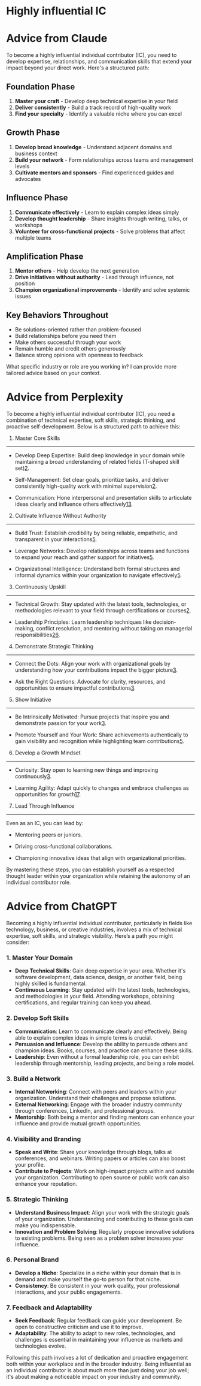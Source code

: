 Highly influential IC
======================
# Advice from Claude
To become a highly influential individual contributor (IC), you need to develop expertise, relationships, and communication skills that extend your impact beyond your direct work. Here's a structured path:

Foundation Phase
----------------

1.  **Master your craft** - Develop deep technical expertise in your field
2.  **Deliver consistently** - Build a track record of high-quality work
3.  **Find your specialty** - Identify a valuable niche where you can excel

Growth Phase
------------

1.  **Develop broad knowledge** - Understand adjacent domains and business context
2.  **Build your network** - Form relationships across teams and management levels
3.  **Cultivate mentors and sponsors** - Find experienced guides and advocates

Influence Phase
---------------

1.  **Communicate effectively** - Learn to explain complex ideas simply
2.  **Develop thought leadership** - Share insights through writing, talks, or workshops
3.  **Volunteer for cross-functional projects** - Solve problems that affect multiple teams

Amplification Phase
-------------------

1.  **Mentor others** - Help develop the next generation
2.  **Drive initiatives without authority** - Lead through influence, not position
3.  **Champion organizational improvements** - Identify and solve systemic issues

Key Behaviors Throughout
------------------------

*   Be solutions-oriented rather than problem-focused
*   Build relationships before you need them
*   Make others successful through your work
*   Remain humble and credit others generously
*   Balance strong opinions with openness to feedback

What specific industry or role are you working in? I can provide more tailored advice based on your context.

# Advice from Perplexity

To become a highly influential individual contributor (IC), you need a combination of technical expertise, soft skills, strategic thinking, and proactive self-development. Below is a structured path to achieve this:

1. Master Core Skills
---------------------

*   Develop Deep Expertise: Build deep knowledge in your domain while maintaining a broad understanding of related fields (T-shaped skill set)[2](https://primostats.com/blog/effective-individual-contributor-tips/).
    
*   Self-Management: Set clear goals, prioritize tasks, and deliver consistently high-quality work with minimal supervision[2](https://primostats.com/blog/effective-individual-contributor-tips/).
    
*   Communication: Hone interpersonal and presentation skills to articulate ideas clearly and influence others effectively[1](https://www.ccl.org/articles/leading-effectively-articles/individual-contributors-need-leadership-development/)[3](https://www.betterup.com/blog/individual-contributor).
    

2. Cultivate Influence Without Authority
----------------------------------------

*   Build Trust: Establish credibility by being reliable, empathetic, and transparent in your interactions[5](https://www.ccl.org/articles/leading-effectively-articles/4-keys-strengthen-ability-influence-others/).
    
*   Leverage Networks: Develop relationships across teams and functions to expand your reach and gather support for initiatives[5](https://www.ccl.org/articles/leading-effectively-articles/4-keys-strengthen-ability-influence-others/).
    
*   Organizational Intelligence: Understand both formal structures and informal dynamics within your organization to navigate effectively[5](https://www.ccl.org/articles/leading-effectively-articles/4-keys-strengthen-ability-influence-others/).
    

3. Continuously Upskill
-----------------------

*   Technical Growth: Stay updated with the latest tools, technologies, or methodologies relevant to your field through certifications or courses[2](https://primostats.com/blog/effective-individual-contributor-tips/).
    
*   Leadership Principles: Learn leadership techniques like decision-making, conflict resolution, and mentoring without taking on managerial responsibilities[2](https://primostats.com/blog/effective-individual-contributor-tips/)[6](https://fellow.app/blog/management/effective-ways-to-develop-individual-contributors/).
    

4. Demonstrate Strategic Thinking
---------------------------------

*   Connect the Dots: Align your work with organizational goals by understanding how your contributions impact the bigger picture[3](https://www.betterup.com/blog/individual-contributor).
    
*   Ask the Right Questions: Advocate for clarity, resources, and opportunities to ensure impactful contributions[3](https://www.betterup.com/blog/individual-contributor).
    

5. Show Initiative
------------------

*   Be Intrinsically Motivated: Pursue projects that inspire you and demonstrate passion for your work[3](https://www.betterup.com/blog/individual-contributor).
    
*   Promote Yourself and Your Work: Share achievements authentically to gain visibility and recognition while highlighting team contributions[5](https://www.ccl.org/articles/leading-effectively-articles/4-keys-strengthen-ability-influence-others/).
    

6. Develop a Growth Mindset
---------------------------

*   Curiosity: Stay open to learning new things and improving continuously[3](https://www.betterup.com/blog/individual-contributor).
    
*   Learning Agility: Adapt quickly to changes and embrace challenges as opportunities for growth[1](https://www.ccl.org/articles/leading-effectively-articles/individual-contributors-need-leadership-development/)[7](https://www.forbes.com/sites/williamarruda/2024/01/15/5-essential-leadership-skills-that-individual-contributors-should-master/).
    

7. Lead Through Influence
-------------------------

Even as an IC, you can lead by:

*   Mentoring peers or juniors.
    
*   Driving cross-functional collaborations.
    
*   Championing innovative ideas that align with organizational priorities.
    

By mastering these steps, you can establish yourself as a respected thought leader within your organization while retaining the autonomy of an individual contributor role.


# Advice from ChatGPT 

 Becoming a highly influential individual contributor, particularly in fields like technology, business, or creative industries, involves a mix of technical expertise, soft skills, and strategic visibility. Here’s a path you might consider:

### 1\. **Master Your Domain**

*   **Deep Technical Skills**: Gain deep expertise in your area. Whether it's software development, data science, design, or another field, being highly skilled is fundamental.
*   **Continuous Learning**: Stay updated with the latest tools, technologies, and methodologies in your field. Attending workshops, obtaining certifications, and regular training can keep you ahead.

### 2\. **Develop Soft Skills**

*   **Communication**: Learn to communicate clearly and effectively. Being able to explain complex ideas in simple terms is crucial.
*   **Persuasion and Influence**: Develop the ability to persuade others and champion ideas. Books, courses, and practice can enhance these skills.
*   **Leadership**: Even without a formal leadership role, you can exhibit leadership through mentorship, leading projects, and being a role model.

### 3\. **Build a Network**

*   **Internal Networking**: Connect with peers and leaders within your organization. Understand their challenges and propose solutions.
*   **External Networking**: Engage with the broader industry community through conferences, LinkedIn, and professional groups.
*   **Mentorship**: Both being a mentor and finding mentors can enhance your influence and provide mutual growth opportunities.

### 4\. **Visibility and Branding**

*   **Speak and Write**: Share your knowledge through blogs, talks at conferences, and webinars. Writing papers or articles can also boost your profile.
*   **Contribute to Projects**: Work on high-impact projects within and outside your organization. Contributing to open source or public work can also enhance your reputation.

### 5\. **Strategic Thinking**

*   **Understand Business Impact**: Align your work with the strategic goals of your organization. Understanding and contributing to these goals can make you indispensable.
*   **Innovation and Problem Solving**: Regularly propose innovative solutions to existing problems. Being seen as a problem solver increases your influence.

### 6\. **Personal Brand**

*   **Develop a Niche**: Specialize in a niche within your domain that is in demand and make yourself the go-to person for that niche.
*   **Consistency**: Be consistent in your work quality, your professional interactions, and your public engagements.

### 7\. **Feedback and Adaptability**

*   **Seek Feedback**: Regular feedback can guide your development. Be open to constructive criticism and use it to improve.
*   **Adaptability**: The ability to adapt to new roles, technologies, and challenges is essential in maintaining your influence as markets and technologies evolve.

Following this path involves a lot of dedication and proactive engagement both within your workplace and in the broader industry. Being influential as an individual contributor is about much more than just doing your job well; it's about making a noticeable impact on your industry and community.
